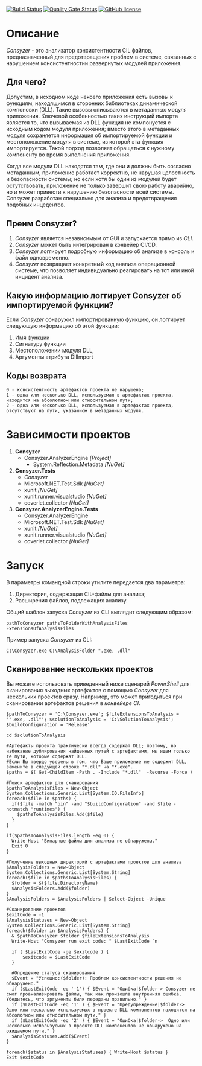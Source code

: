 [![Build Status](https://github.com/Maslinin/Consyzer/workflows/Build/badge.svg)](https://github.com/Maslinin/Consyzer/actions/workflows/build.yml) [![Quality Gate Status](https://sonarcloud.io/api/project_badges/measure?project=Maslinin_Consyzer&metric=alert_status)](https://sonarcloud.io/summary/new_code?id=Maslinin_Consyzer) [![GitHub license](https://badgen.net/github/license/Maslinin/Consyzer)](https://github.com/Maslinin/Consyzer/blob/master/LICENSE)

# Описание
*Consyzer* - это анализатор консистентности CIL файлов, предназначенный для предотвращения проблем в системе, связанных с нарушением консистентностии развернутых модулей приложения.

## Для чего?
Допустим, в исходном коде некоего приложения есть вызовы к функциям, находящимся в сторонних библиотеках динамической компоновки (DLL). Такие вызовы описываются в метаданных модуля приложения.
Ключевой особенностью таких инструкций импорта является то, 
что вызываемая из DLL функция не компонуется с исходным кодом модуля приложения; 
вместо этого в метаданных модуля сохраняется информация об импортируемой функции и местоположение модуля в системе, из которой эта функция импортируется.
Такой подход позволяет обращаться к нужному компоненту во время выполнения приложения.           

Когда все модули DLL находятся там, где они и должны быть согласно метаданным, приложение работает корректно, не нарушая целостность и безопасности системы; 
но если хотя бы один из модулей будет остутствовать, приложение не только завершит свою работу аварийно, но и может привести к нарушению безопасности всей системы.       
Consyzer разработан специально для анализа и предотвращения подобных инцедентов.

## Преим Consyzer?
1. *Consyzer* является независимым от GUI и запускается прямо из *CLI*.
2. *Consyzer* может быть интегрирован в конвейер CI/CD.
3. *Consyzer* логгирует подробную информацию об анализе в консоль и файл одновременно.
4. *Consyzer* возвращает конкретный код анализа операционной системе, что позволяет индивидуально реагировать на тот или иной инцидент анализа.

## Какую информацию логгирует Consyzer об импортируемой функции?
Если *Consyzer* обнаружил импортированную функцию, он логгирует следующую информацию об этой функции:
1. Имя функции
2. Сигнатуру функции
3. Местоположении модуля DLL, 
4. Аргументы атрибута DllImport

## Коды возврата
```
0 - консистентность артефактов проекта не нарушена;
1 - одна или несколько DLL, используемая в артефактах проекта, находится на абсолютном или относительном пути;
2 - одна или несколько DLL, используемая в артефактах проекта, отсутствуют на пути, указанном в метаданных модуля.
```

# Зависимости проектов
1. **Consyzer**
   - Consyzer.AnalyzerEngine *[Project]*
     - System.Reflection.Metadata *[NuGet]*
2. **Consyzer.Tests**
   - *Consyzer*
   - Microsoft.NET.Test.Sdk *[NuGet]*
   - xunit *[NuGet]*
   - xunit.runner.visualstudio *[NuGet]*
   - coverlet.collector *[NuGet]*
3. **Consyzer.AnalyzerEngine.Tests**
   - Consyzer.AnalyzerEngine
   - Microsoft.NET.Test.Sdk *[NuGet]*
   - xunit *[NuGet]*
   - xunit.runner.visualstudio *[NuGet]*
   - coverlet.collector *[NuGet]*

# Запуск    
В параметры командной строки утилите передается два параметра: 
1. Директория, содержащая CIL-файлы для анализа;
2. Расширения файлов, подлежащих анализу.

Общий шаблон запуска *Consyzer* из CLI выглядит следующим образом:
```
pathToConsyzer pathsToFolderWithAnalysisFiles ExtensionsOfAnalysisFiles
```

Пример запуска *Consyzer* из CLI:

```
C:\Consyzer.exe C:\AnalysisFolder ".exe, .dll"
```

## Сканирование нескольких проектов
Вы можете использовать приведенный ниже сценарий *PowerShell* для сканирования выходных артефактов с помощью *Consyzer* для нескольких проектов сразу. 
Например, это может пригодиться при сканировании артефактов решения в *конвейере CI*.

```
$pathToConsyzer = 'C:\Consyzer.exe'; $fileExtensionsToAnalysis = '".exe, .dll"'; $solutionToAnalysis = 'C:\SolutionToAnalysis'; $buildConfiguration = 'Release'

cd $solutionToAnalysis

#Артефакты проекта практически всегда содержат DLL; поэтому, во избежание дублирования найденных путей с артефактами, мы ищем только те пути, которые содержат DLL.
#Если Вы твердо уверены в том, что Ваше приложение не содержит DLL, замените в следующей строке "*.dll" на "*.exe".
$paths = $( Get-ChildItem -Path . -Include "*.dll"  -Recurse -Force )

#Поиск артефактов для сканирования
$pathsToAnalysisFiles = New-Object System.Collections.Generic.List[System.IO.FileInfo]
foreach($file in $paths) {
  if($file -match "bin" -and "$buildConfiguration" -and $file -notmatch "runtimes") {
	$pathsToAnalysisFiles.Add($file)
  }
}

if($pathsToAnalysisFiles.length -eq 0) {
  Write-Host "Бинарные файлы для анализа не обнаружены."
  Exit 0
}

#Получение выходных директорий с артефактами проектов для анализа
$AnalysisFolders = New-Object System.Collections.Generic.List[System.String]
foreach($file in $pathsToAnalysisFiles) {
  $folder = $($file.DirectoryName)
  $AnalysisFolders.Add($folder)
}
$AnalysisFolders = $AnalysisFolders | Select-Object -Unique

#Сканирование проектов
$exitCode = -1
$AnalysisStatuses = New-Object System.Collections.Generic.List[System.String]
foreach($folder in $AnalysisFolders) {
  & $pathToConsyzer $folder $fileExtensionsToAnalysis
  Write-Host "Consyzer run exit code: " $LastExitCode `n

  if ( $LastExitCode -ge $exitcode ) {
	  $exitcode = $LastExitCode
  }
  
  #Опредение статуса сканирования
  $Event = "Успешно:($folder): Проблем консистентности решения не обнаружено."
  if ($LastExitCode -eq '-1') { $Event = "Ошибка|$folder-> Consyzer не смог проанализировать файлы, так как произошла внутренняя ошибка. Убедитесь, что аргументы были переданы правильно." }
  if ($LastExitCode -eq '1' ) { $Event = "Предупреждение|$folder->  Одно или несколько используемых в проекте DLL компонентов находится на абсолютном или относительном пути." }
  if ($LastExitCode -eq '2' ) { $Event = "Ошибка|$folder->  Одно или несколько используемых в проекте DLL компонентов не обнаружено на ожидаемом пути." }
  $AnalysisStatuses.Add($Event)
}

foreach($status in $AnalysisStatuses) { Write-Host $status }
Exit $exitCode
```